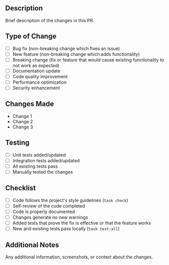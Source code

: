 ## Description

Brief description of the changes in this PR.

## Type of Change

- [ ] Bug fix (non-breaking change which fixes an issue)
- [ ] New feature (non-breaking change which adds functionality)
- [ ] Breaking change (fix or feature that would cause existing functionality to not work as expected)
- [ ] Documentation update
- [ ] Code quality improvement
- [ ] Performance optimization
- [ ] Security enhancement

## Changes Made

- Change 1
- Change 2
- Change 3

## Testing

- [ ] Unit tests added/updated
- [ ] Integration tests added/updated  
- [ ] All existing tests pass
- [ ] Manually tested the changes

## Checklist

- [ ] Code follows the project's style guidelines (`task check`)
- [ ] Self-review of the code completed
- [ ] Code is properly documented
- [ ] Changes generate no new warnings
- [ ] Added tests that prove the fix is effective or that the feature works
- [ ] New and existing tests pass locally (`task test:all`)

## Additional Notes

Any additional information, screenshots, or context about the changes.